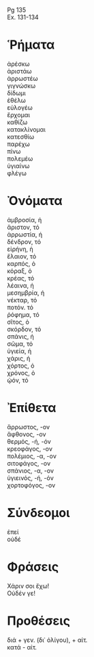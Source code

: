 Pg 135   
Ex. 131-134  
# Ῥήματα  
ἀρέσκω  
ἀριστάω  
ἀρρωστέω  
γιγνώσκω  
δίδωμι  
ἐθέλω  
εὐλογέω  
ἔρχομαι  
καθίζω  
κατακλίνομαι  
κατεσθίω  
παρέχω  
πίνω  
πολεμέω  
ὑγιαίνω  
φλέγω  
# Ὀνόματα  
ἀμβροσία, ἡ  
ἄριστον, τό  
ἀρρωστία, ἡ  
δένδρον, τό  
εἰρήνη, ἡ  
ἔλαιον, τό  
καρπός, ὁ  
κόραξ, ὁ  
κρέας, τό  
λέαινα, ἡ  
μεσημβρία, ἡ  
νέκταρ, τό  
ποτόν. τό  
ῥόφημα, τό  
σῖτος, ὁ  
σκόρδον, τό  
σπάνις, ἡ  
σῶμα, τό  
ὑγιεία, ἡ  
χάρις, ἡ  
χόρτος, ὁ  
χρόνος, ὁ  
ᾠόν, τό  
# Ἐπίθετα  
ἄρρωστος, -ον  
ἄφθονος, -ον  
θερμός, -ή, -όν  
κρεοφάγος, -ον  
πολέμιος, -α, -ον  
σιτοφάγος, -ον  
σπάνιος, -α, -ον  
ὑγιεινός, -ή, -όν  
χορτοφόγος, -ον  
# Σύνδεομοι  
ἐπεί  
οὐδέ  
# Φράσεις  
Χάριν σοι ἔχω!  
Οὐδέν γε!  
# Προθέσεις  
διά + γεν. (δι᾽ ὀλίγου), + αἰτ.  
κατά - αἰτ.